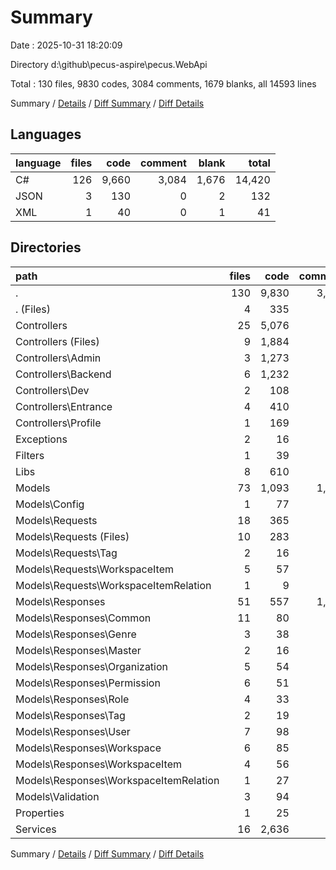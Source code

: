 # Summary

Date : 2025-10-31 18:20:09

Directory d:\\github\\pecus-aspire\\pecus.WebApi

Total : 130 files,  9830 codes, 3084 comments, 1679 blanks, all 14593 lines

Summary / [Details](details.md) / [Diff Summary](diff.md) / [Diff Details](diff-details.md)

## Languages
| language | files | code | comment | blank | total |
| :--- | ---: | ---: | ---: | ---: | ---: |
| C# | 126 | 9,660 | 3,084 | 1,676 | 14,420 |
| JSON | 3 | 130 | 0 | 2 | 132 |
| XML | 1 | 40 | 0 | 1 | 41 |

## Directories
| path | files | code | comment | blank | total |
| :--- | ---: | ---: | ---: | ---: | ---: |
| . | 130 | 9,830 | 3,084 | 1,679 | 14,593 |
| . (Files) | 4 | 335 | 23 | 32 | 390 |
| Controllers | 25 | 5,076 | 656 | 469 | 6,201 |
| Controllers (Files) | 9 | 1,884 | 188 | 189 | 2,261 |
| Controllers\\Admin | 3 | 1,273 | 165 | 108 | 1,546 |
| Controllers\\Backend | 6 | 1,232 | 176 | 91 | 1,499 |
| Controllers\\Dev | 2 | 108 | 20 | 16 | 144 |
| Controllers\\Entrance | 4 | 410 | 83 | 46 | 539 |
| Controllers\\Profile | 1 | 169 | 24 | 19 | 212 |
| Exceptions | 2 | 16 | 6 | 6 | 28 |
| Filters | 1 | 39 | 11 | 8 | 58 |
| Libs | 8 | 610 | 254 | 113 | 977 |
| Models | 73 | 1,093 | 1,579 | 543 | 3,215 |
| Models\\Config | 1 | 77 | 75 | 21 | 173 |
| Models\\Requests | 18 | 365 | 343 | 126 | 834 |
| Models\\Requests (Files) | 10 | 283 | 262 | 89 | 634 |
| Models\\Requests\\Tag | 2 | 16 | 12 | 6 | 34 |
| Models\\Requests\\WorkspaceItem | 5 | 57 | 59 | 27 | 143 |
| Models\\Requests\\WorkspaceItemRelation | 1 | 9 | 10 | 4 | 23 |
| Models\\Responses | 51 | 557 | 1,152 | 370 | 2,079 |
| Models\\Responses\\Common | 11 | 80 | 138 | 38 | 256 |
| Models\\Responses\\Genre | 3 | 38 | 87 | 29 | 154 |
| Models\\Responses\\Master | 2 | 16 | 30 | 8 | 54 |
| Models\\Responses\\Organization | 5 | 54 | 114 | 39 | 207 |
| Models\\Responses\\Permission | 6 | 51 | 96 | 33 | 180 |
| Models\\Responses\\Role | 4 | 33 | 60 | 21 | 114 |
| Models\\Responses\\Tag | 2 | 19 | 39 | 13 | 71 |
| Models\\Responses\\User | 7 | 98 | 210 | 67 | 375 |
| Models\\Responses\\Workspace | 6 | 85 | 186 | 60 | 331 |
| Models\\Responses\\WorkspaceItem | 4 | 56 | 132 | 44 | 232 |
| Models\\Responses\\WorkspaceItemRelation | 1 | 27 | 60 | 18 | 105 |
| Models\\Validation | 3 | 94 | 9 | 26 | 129 |
| Properties | 1 | 25 | 0 | 1 | 26 |
| Services | 16 | 2,636 | 555 | 507 | 3,698 |

Summary / [Details](details.md) / [Diff Summary](diff.md) / [Diff Details](diff-details.md)